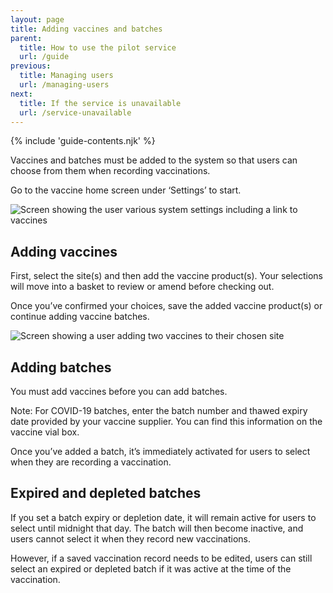 ```yaml
---
layout: page
title: Adding vaccines and batches
parent:
  title: How to use the pilot service
  url: /guide
previous:
  title: Managing users
  url: /managing-users
next:
  title: If the service is unavailable
  url: /service-unavailable
---
```


{% include 'guide-contents.njk' %}

Vaccines and batches must be added to the system so that users can choose from them when recording vaccinations.

Go to the vaccine home screen under ‘Settings’ to start.

![Screen showing the user various system settings including a link to vaccines](/images/settings.png)

## Adding vaccines

First, select the site(s) and then add the vaccine product(s). Your selections will move into a basket to review or amend before checking out.

Once you’ve confirmed your choices, save the added vaccine product(s) or continue adding vaccine batches.

![Screen showing a user adding two vaccines to their chosen site](/images/add-vaccines.png)

## Adding batches

You must add vaccines before you can add batches.

Note: For COVID-19 batches, enter the batch number and thawed expiry date provided by your vaccine supplier. You can find this information on the vaccine vial box.

Once you’ve added a batch, it’s immediately activated for users to select when they are recording a vaccination.

## Expired and depleted batches

If you set a batch expiry or depletion date, it will remain active for users to select until midnight that day. The batch will then become inactive, and users cannot select it when they record new vaccinations.  

However, if a saved vaccination record needs to be edited, users can still select an expired or depleted batch if it was active at the time of the vaccination. 
